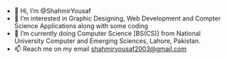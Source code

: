 - 👋 Hi, I’m @ShahmirYousaf
- 👀 I’m interested in Graphic Designing, Web Development and Compter Science Applications along with some coding
- 🌱 I’m currently doing Computer Science [BS(CS)] from National University Computer and Emerging Sciences, Lahore, Pakistan.
- 📫 Reach me on my email shahmiryousaf2003@gmail.com

<!---
ShahmirYousaf/ShahmirYousaf is a ✨ special ✨ repository because its `README.md` (this file) appears on your GitHub profile.
You can click the Preview link to take a look at your changes.
--->
